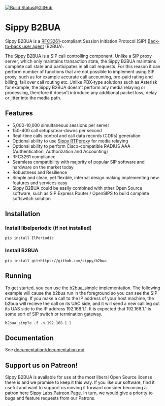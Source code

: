 [![Build Status@GitHub](https://github.com/sippy/b2bua/workflows/Check%20Python%20Wheels/badge.svg?branch=master)](https://github.com/sippy/b2bua/actions?query=branch%3Amaster++)

# Sippy B2BUA

Sippy B2BUA is a [RFC3261](https://www.ietf.org/rfc/rfc3261.txt)-compliant
Session Initiation Protocol (SIP) [Back-to-back user agent](http://en.wikipedia.org/wiki/Back-to-back_user_agent) (B2BUA).

The Sippy B2BUA is a SIP call controlling component. Unlike a SIP proxy server,
which only maintains transaction state, the Sippy B2BUA maintains complete call
state and participates in all call requests. For this reason it can perform
number of functions that are not possible to implement using SIP proxy, such as
for example accurate call accounting, pre-paid rating and billing, fail over
call routing etc. Unlike PBX-type solutions such as Asterisk for example, the
Sippy B2BUA doesn't perform any media relaying or processing, therefore it
doesn't introduce any additional packet loss, delay or jitter into the media
path. 

## Features

- 5,000-10,000 simultaneous sessions per server
- 150-400 call setups/tear-downs per second
- Real-time calls control and call data records (CDRs) generation
- Optional ability to use [Sippy RTPproxy](https://github.com/sippy/rtpproxy)
  for media relaying
- Optional ability to perform Cisco-compatible RADIUS AAA (Authentication,
  Authorization and Accounting)
- RFC3261 compliance
- Seamless compatibility with majority of popular SIP software and hardware on
  the market today
- Robustness and Resilience
- Simple and clean, yet flexible, internal design making implementing new
  features and services easy
- Sippy B2BUA could be easily combined with other Open Source software, such as
  SIP Express Router / OpenSIPS to build complete softswitch solution

## Installation

### Install libelperiodic (if not installed)

`pip install ElPeriodic`

### Install B2BUA

`pip install git+https://github.com/sippy/b2bua`

## Running

To get started, you can use the b2bua_simple implementation. The following
example will cause the b2bua run in the foreground so you can see the SIP
messaging. If you make a call to the IP address of your host machine, the b2bua
will recieve the call on its UAC side, and it will send a new call leg out its
UAS side to the IP address 192.168.1.1. It is expected that 192.168.1.1 is some
sort of SIP switch or termination gateway.

`b2bua_simple -f -n 192.168.1.1`

## Documentation

See [documentation/documentation.md](documentation/documentation.md)

## Support us on Patreon!

Sippy B2BUA is available for use at the most liberal Open Source license
there is and we promise to keep it this way. If you like our software,
find it useful and want to support us moving it forward consider
becoming a patron here [Sippy Labs Patreon Page](https://www.patreon.com/sippylabs).
In turn, we would give a priority to bugs and feature requests from our
Patrons.
